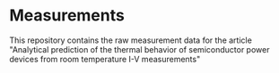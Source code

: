 # Measurements
This repository contains the raw measurement data for the article "Analytical prediction of the thermal behavior of semiconductor power devices from room temperature I-V measurements"

